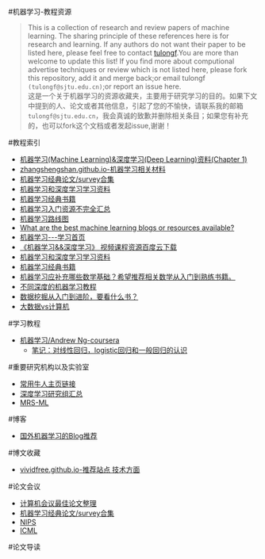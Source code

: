 #机器学习-教程资源
>This is a collection of research and review papers of machine learning. The sharing principle of these references here is for research and learning.
If any authors do not want their paper to be listed here, please feel free to contact [tulongf](https://github.com/Tulongf/).You are more than welcome to update this list! If you find more about computional advertise techniques or review which is not listed here, please fork this repository, add it and merge back;or email tulongf `(tulongf@sjtu.edu.cn)`;or report an issue here.<br> 
>这是一个关于机器学习的资源收藏夹，主要用于研究学习的目的。如果下文中提到的人、论文或者其他信息，引起了您的不愉快，请联系我的邮箱`tulongf@sjtu.edu.cn`，我会真诚的致歉并删除相关条目；如果您有补充的，也可以fork这个文档或者发起issue,谢谢！<br> 

#教程索引
* [机器学习(Machine Learning)&深度学习(Deep Learning)资料(Chapter 1)](https://github.com/ty4z2008/Qix/blob/master/dl.md)
* [zhangshengshan.github.io-机器学习相关材料](http://zhangshengshan.github.io/2016/07/13/%E6%9C%BA%E5%99%A8%E5%AD%A6%E4%B9%A0%E7%9B%B8%E5%85%B3%E6%9D%90%E6%96%99/)
* [机器学习经典论文/survey合集](http://suanfazu.com/t/ji-qi-xue-xi-jing-dian-lun-wen-slash-surveyhe-ji/14)
* [机器学习和深度学习学习资料](http://suanfazu.com/t/ji-qi-xue-xi-he-shen-du-xue-xi-xue-xi-zi-liao/126)
* [机器学习经典书籍](http://suanfazu.com/t/topic/15)
* [机器学习入门资源不完全汇总](http://ml.memect.com/article/machine-learning-guide.html)
* [机器学习路线图](http://www.ppvke.com/Blog/archives/36900)
* [What are the best machine learning blogs or resources available?](https://www.quora.com/What-are-the-best-machine-learning-blogs-or-resources-available)
* [机器学习---学习首页](http://blog.csdn.net/alive2012/article/details/48174247)
* [《机器学习&&深度学习》 视频课程资源百度云下载](http://suanfazu.com/t/topic/14191)
* [机器学习和深度学习学习资料](http://suanfazu.com/t/topic/14191)
* [机器学习经典书籍](http://suanfazu.com/t/topic/15)
* [机器学习应补充哪些数学基础？希望推荐相关数学从入门到熟练书籍。](https://www.zhihu.com/question/24345119)
* [不同深度的机器学习教程](http://mooc.guokr.com/post/645513/)
* [数据挖掘从入门到进阶，要看什么书？](http://idatamining.net/blog/?p=1732)
* [大数据vs计算机](http://www.blogs8.cn/posts/AAH66a5)

#学习教程
* [机器学习/Andrew Ng-coursera](https://www.coursera.org/learn/machine-learning)
  * [笔记：对线性回归，logistic回归和一般回归的认识](http://www.cnblogs.com/jerrylead/archive/2011/03/05/1971867.html)

#重要研究机构以及实验室
* [常用牛人主页链接](https://github.com/Tulongf/my-awesome-CA/blob/master/ml/teamurl.md)
* [深度学习研究组汇总](http://blog.csdn.net/chlele0105/article/details/25342139)
* [MRS-ML](https://www.microsoft.com/en-us/research/group/machine-learning-research-group/)

#博客
* [国外机器学习的Blog推荐](http://suanfazu.com/t/guo-wai-ji-qi-xue-xi-de-blogtui-jian/26)

#博文收藏
* [vividfree.github.io-推荐站点 技术方面](http://vividfree.github.io/2015/11/02/recommended-website-technology)

#论文会议
* [计算机会议最佳论文整理](http://suanfazu.com/t/ji-suan-ji-hui-yi-zui-jia-lun-wen-zheng-li/138/1)
* [机器学习经典论文/survey合集](http://suanfazu.com/t/ji-qi-xue-xi-jing-dian-lun-wen-slash-surveyhe-ji/14)
* [NIPS](https://papers.nips.cc/)
* [ICML](http://jmlr.org/proceedings/)

#论文导读
